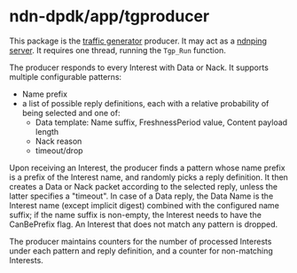 # ndn-dpdk/app/tgproducer

This package is the [traffic generator](../tg) producer.
It may act as a [ndnping server](https://github.com/named-data/ndn-tools/blob/ndn-tools-0.7.1/tools/ping/README.md#ndnping-protocol).
It requires one thread, running the `Tgp_Run` function.

The producer responds to every Interest with Data or Nack.
It supports multiple configurable patterns:

* Name prefix
* a list of possible reply definitions, each with a relative probability of being selected and one of:
  * Data template: Name suffix, FreshnessPeriod value, Content payload length
  * Nack reason
  * timeout/drop

Upon receiving an Interest, the producer finds a pattern whose name prefix is a prefix of the Interest name, and randomly picks a reply definition.
It then creates a Data or Nack packet according to the selected reply, unless the latter specifies a "timeout".
In case of a Data reply, the Data Name is the Interest name (except implicit digest) combined with the configured name suffix; if the name suffix is non-empty, the Interest needs to have the CanBePrefix flag.
An Interest that does not match any pattern is dropped.

The producer maintains counters for the number of processed Interests under each pattern and reply definition, and a counter for non-matching Interests.

